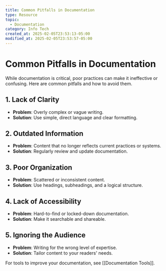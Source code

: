 ```yaml
---
title: Common Pitfalls in Documentation
type: Resource
topic:
  - Documentation
category: Info Tech
created_at: 2025-02-05T23:53:13-05:00
modified_at: 2025-02-05T23:53:57-05:00
---
```


# Common Pitfalls in Documentation

While documentation is critical, poor practices can make it ineffective or confusing. Here are common pitfalls and how to avoid them.

## 1. Lack of Clarity
- **Problem**: Overly complex or vague writing.
- **Solution**: Use simple, direct language and clear formatting.

## 2. Outdated Information
- **Problem**: Content that no longer reflects current practices or systems.
- **Solution**: Regularly review and update documentation.

## 3. Poor Organization
- **Problem**: Scattered or inconsistent content.
- **Solution**: Use headings, subheadings, and a logical structure.

## 4. Lack of Accessibility
- **Problem**: Hard-to-find or locked-down documentation.
- **Solution**: Make it searchable and shareable.

## 5. Ignoring the Audience
- **Problem**: Writing for the wrong level of expertise.
- **Solution**: Tailor content to your readers' needs.

For tools to improve your documentation, see [[Documentation Tools]].

